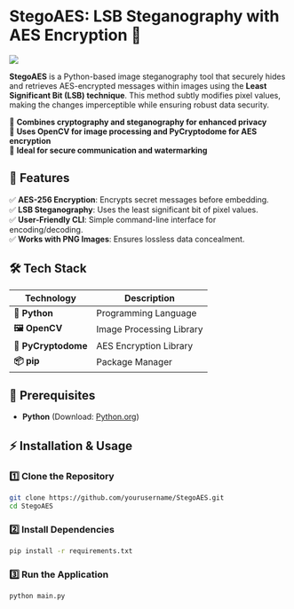 # **StegoAES: LSB Steganography with AES Encryption** 🔐  

<img src="https://readme-typing-svg.herokuapp.com?color=45ffaa&size=40&width=900&height=80&lines=Welcome-to-StegoAES"/>

**StegoAES** is a Python-based image steganography tool that securely hides and retrieves AES-encrypted messages within images using the **Least Significant Bit (LSB) technique**. This method subtly modifies pixel values, making the changes imperceptible while ensuring robust data security.  

🔹 **Combines cryptography and steganography for enhanced privacy**  
🔹 **Uses OpenCV for image processing and PyCryptodome for AES encryption**  
🔹 **Ideal for secure communication and watermarking**  

## 🚀 Features  
✅ **AES-256 Encryption**: Encrypts secret messages before embedding.  
✅ **LSB Steganography**: Uses the least significant bit of pixel values.  
✅ **User-Friendly CLI**: Simple command-line interface for encoding/decoding.  
✅ **Works with PNG Images**: Ensures lossless data concealment.  

## 🛠️ Tech Stack  

| **Technology**      | **Description**               |
|---------------------|-----------------------------|
| **🐍 Python**      | Programming Language        |
| **🖼️ OpenCV**      | Image Processing Library    |
| **🔐 PyCryptodome** | AES Encryption Library     |
| **📦 pip**         | Package Manager             |

## 📌 Prerequisites  
- **Python** (Download: [Python.org](https://www.python.org/downloads/))  

## ⚡ Installation & Usage  

### **1️⃣ Clone the Repository**  
```bash
git clone https://github.com/yourusername/StegoAES.git
cd StegoAES
```

### **2️⃣ Install Dependencies**  
```bash
pip install -r requirements.txt
```

### **3️⃣ Run the Application**  
```bash
python main.py
```
